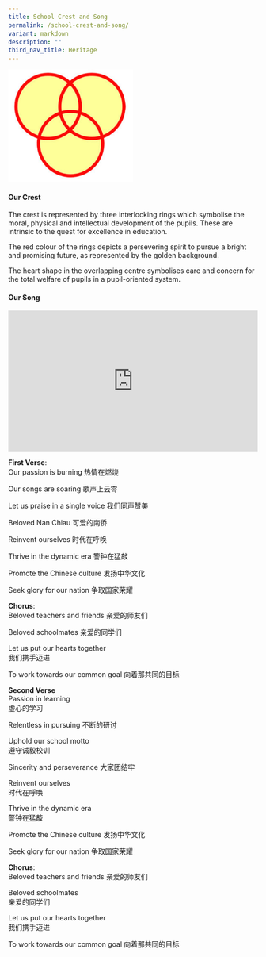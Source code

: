 ```yaml
---
title: School Crest and Song
permalink: /school-crest-and-song/
variant: markdown
description: ""
third_nav_title: Heritage
---
```

<img src="/images/Homepage/school_crest-300x269.jpg" style="width:50%">

#### Our Crest
The crest is represented by three interlocking rings which symbolise the moral, physical and intellectual development of the pupils. These are intrinsic to the quest for excellence in education.

The red colour of the rings depicts a persevering spirit to pursue a bright and promising future, as represented by the golden background.

The heart shape in the overlapping centre symbolises care and concern for the total welfare of pupils in a pupil-oriented system.

#### Our Song
<div style="max-width: 560px;">
  <div style="position: relative; width: 100%; height: 0; padding-bottom: 56.25%; overflow: hidden;">
    <iframe style="position: absolute;top: 0;left: 0;width: 100%;height: 100%;" allowfullscreen="" allow="accelerometer; autoplay; clipboard-write; encrypted-media; gyroscope; picture-in-picture; web-share" frameborder="0" title="YouTube video player" src="https://www.youtube.com/embed/kkW8A3fOKB0?si=CNae-AARjj6B0n2t">
    </iframe>
  </div>
</div>
 

**First Verse**:  
Our passion is burning
热情在燃烧

Our songs are soaring
歌声上云霄

Let us praise in a single voice
我们同声赞美

Beloved Nan Chiau
可爱的南侨

Reinvent ourselves
时代在呼唤

Thrive in the dynamic era
警钟在猛敲

Promote the Chinese culture 
发扬中华文化

Seek glory for our nation
争取国家荣耀

**Chorus**:  
Beloved teachers and friends  亲爱的师友们

Beloved schoolmates 
亲爱的同学们 

Let us put our hearts together  
我们携手迈进

To work towards our common goal
向着那共同的目标

**Second Verse**  
Passion in learning  
虚心的学习

Relentless in pursuing 
不断的研讨

Uphold our school motto  
遵守诚毅校训

Sincerity and perseverance
大家团结牢

Reinvent ourselves  
时代在呼唤

Thrive in the dynamic era  
警钟在猛敲

Promote the Chinese culture
发扬中华文化 

Seek glory for our nation
争取国家荣耀

**Chorus**:  
Beloved teachers and friends 亲爱的师友们 

Beloved schoolmates  
亲爱的同学们

Let us put our hearts together  
我们携手迈进

To work towards our common goal
向着那共同的目标